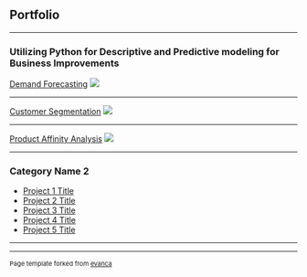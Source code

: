 ## Portfolio

---

### Utilizing Python for Descriptive and Predictive modeling for Business Improvements 

[Demand Forecasting](/sample_page)
<img src="images/dummy_thumbnail.jpg?raw=true"/>

---
[Customer Segmentation](/pdf/sample_presentation.pdf)
<img src="images/dummy_thumbnail.jpg?raw=true"/>

---
[Product Affinity Analysis](http://example.com/)
<img src="images/dummy_thumbnail.jpg?raw=true"/>

---

### Category Name 2

- [Project 1 Title](http://example.com/)
- [Project 2 Title](http://example.com/)
- [Project 3 Title](http://example.com/)
- [Project 4 Title](http://example.com/)
- [Project 5 Title](http://example.com/)

---




---
<p style="font-size:11px">Page template forked from <a href="https://github.com/evanca/quick-portfolio">evanca</a></p>
<!-- Remove above link if you don't want to attibute -->
